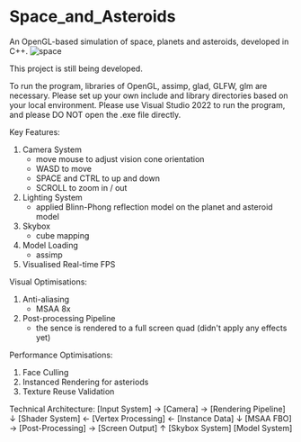 # Space_and_Asteroids
 An OpenGL-based simulation of space, planets and asteroids, developed in C++.
![space](https://github.com/user-attachments/assets/7d912de2-ce0f-4a49-a684-b57c7cb92c73)

This project is still being developed.

To run the program, libraries of OpenGL, assimp, glad, GLFW, glm are necessary. Please set up your own include and library directories based on your local environment.
Please use Visual Studio 2022 to run the program, and please DO NOT open the .exe file directly.

Key Features:
1. Camera System
   - move mouse to adjust vision cone orientation
   - WASD to move
   - SPACE and CTRL to up and down
   - SCROLL to zoom in / out
2. Lighting System
   - applied Blinn-Phong reflection model on the planet and asteroid model
3. Skybox
   - cube mapping
4. Model Loading
   - assimp
5. Visualised Real-time FPS

Visual Optimisations:
1. Anti-aliasing
   - MSAA 8x
2. Post-processing Pipeline
   - the sence is rendered to a full screen quad (didn't apply any effects yet)
  
Performance Optimisations:
1. Face Culling
2. Instanced Rendering for asteriods
3. Texture Reuse Validation

Technical Architecture:
 [Input System]   →        [Camera]         →  [Rendering Pipeline]
                                                        ↓
[Shader System]   ←   [Vertex Processing]   ←    [Instance Data]
       ↓
   [MSAA FBO]     →    [Post-Processing]    →    [Screen Output]
                               ↑
                 [Skybox System] [Model System]

